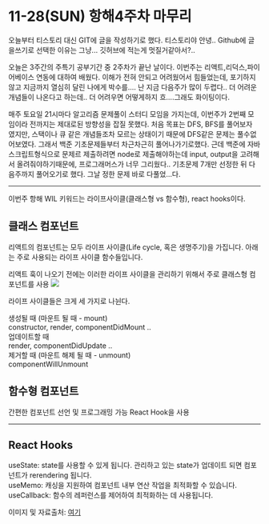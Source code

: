 # 11-28(SUN) 항해4주차 마무리

오늘부터 티스토리 대신 GIT에 글을 작성하기로 했다. 티스토리야 안녕..
Github에 글을쓰기로 선택한 이유는 그냥... 깃허브에 적는게 멋질거같아서?..

오늘은 3주간의 주특기 공부기간 중 2주차가 끝난 날이다.
이번주는 리액트,리덕스,파이어베이스 연동에 대하여 배웠다.
이해가 전혀 안되고 어려웠어서 힘들었는데,
포기하지않고 지금까지 열심히 달린 나에게 박수를....
난 지금 다음주가 많이 두렵다.. 더 어려운 개념들이 나온다고 하는데.. 더 어려우면 어떻게하지 흐....그래도 화이팅이다.

매주 토요일 21시마다 알고리즘 문제풀이 스터디 모임을 가지는데,
이번주가 2번째 모임이라 전까지는 제대로된 방향성을 잡질 못했다.
처음 목표는 DFS, BFS를 풀어보자 였지만, 스택이나 큐 같은 개념들조차 모르는 상태이기 때문에
DFS같은 문제는 풀수없어보였다.
그래서 백준 기초문제들부터 차근차근히 풀어나가기로했다.
근데 백준에 자바스크립트형식으로 문제르 제출하려면 node로 제출해야하는데
input, output을 고려해서 올려줘야하기때문에, 프로그래머스가 너무 그리웠다..
기초문제 7개만 선정한 뒤 다음주까지 풀어오기로 했다.
그날 정한 문제 바로 다풀었...다.

<hr/>
이번주 항해 WIL 키워드는 라이프사이클(클래스형 vs 함수형), react hooks이다.

## 클래스 컴포넌트

리액트의 컴포넌트는 모두 라이프 사이클(Life cycle, 혹은 생명주기)을 가집니다. 아래는 주로 사용되는 라이프 사이클 함수들입니다.

리액트 훅이 나오기 전에는 이러한 라이프 사이클을 관리하기 위해서 주로 클래스형 컴포넌트를 사용
<img src="https://media.vlpt.us/images/ashley_ku/post/ae63bd9e-1295-4dd8-97cb-4c2ec362d955/image.png">

라이프 사이클들은 크게 세 가지로 나뉜다.

생성될 때 (마운트 될 때 - mount)<br/>
constructor, render, componentDidMount ..<br/>
업데이트할 때<br/>
render, componentDidUpdate ..<br/>
제거할 때 (마운트 해제 될 때 - unmount)<br/>
componentWillUnmount

## 함수형 컴포넌트

간편한 컴포넌트 선언 및 프로그래밍 가능
React Hook을 사용

<hr/>

## React Hooks

useState: state를 사용할 수 있게 됩니다. 관리하고 있는 state가 업데이트 되면 컴포넌트가 rerendering 됩니다.<br/>
useMemo: 캐싱을 지원하여 컴포넌트 내부 연산 작업을 최적화할 수 있습니다.<br/>
useCallback: 함수의 레퍼런스를 제어하여 최적화하는 데 사용됩니다.<br/>

이미지 및 자료출처: [여기](https://velog.io/@ashley_ku/리액트-클래스형-vs-함수형-컴포넌트)
